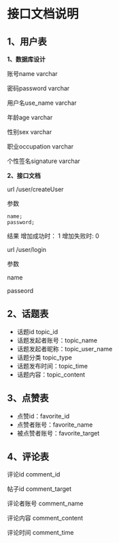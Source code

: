 # 接口文档说明

## 1、用户表

**1、数据库设计**

账号name varchar

密码password varchar

用户名use_name varchar

年龄age varchar

性别sex varchar

职业occupation varchar

个性签名signature varchar

**2、接口文档**

url  /user/createUser

参数

```
name;
password;
```

结果 增加成功时：
1
增加失败时:
0



url /user/login

参数

name

passeord

## 2、话题表

- 话题id topic_id
- 话题发起者账号：topic_name
- 话题发起者昵称：topic_user_name
- 话题分类 topic_type
- 话题发布时间：topic_time
- 话题内容：topic_content



## 3、点赞表

- 点赞id：favorite_id
- 点赞者账号：favorite_name
- 被点赞者账号：favorite_target

## 4、评论表

评论id comment_id

帖子id comment_target

评论者账号 comment_name

评论内容 comment_content

评论时间 comment_time
